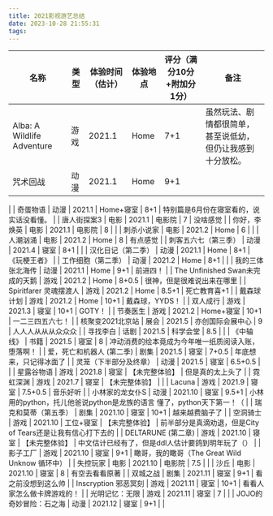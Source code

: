 ```yaml
---
title: 2021影视游艺总结
date: 2023-10-28 21:55:31
tags:
---
```

| 名称 | 类型 | 体验时间（估计） | 体验地点 | 评分（满分10分+附加分1分） | 备注 |
| --- | --- | --- | --- | --- | --- |
| Alba: A Wildlife Adventure | 游戏 | 2021.1 | Home | 7+1 | 虽然玩法、剧情都很简单，甚至说低幼，但仍让我感到十分放松。 |
| 咒术回战 | 动漫 | 2021.1 | Home | 9+1 | 
 |
| 奇蛋物语 | 动漫 | 2021.1 | Home+寝室 | 8+1 | 特别篇是6月份在寝室看的，说实话没看懂。 |
| 唐人街探案3 | 电影 | 2021.1 | 电影院 | 7 | 没啥感觉 |
| 你好，李焕英 | 电影 | 2021.1 | 电影院 | 8 |  |
| 刺杀小说家 | 电影 | 2021.2 | Home | 6 |  |
| 人潮汹涌 | 电影 | 2021.2 | Home | 8 | 有点感觉 |
| 刺客五六七（第三季） | 动漫 | 2021.4 | 寝室 | 8+1 |  |
| 汉化日记（第二季） | 动漫 | 2021.1 | Home | 8+1 | 《玩梗王者》 |
| 工作细胞（第二季） | 动漫 | 2021.2 | Home | 8+1 |  |
| 我的三体 张北海传 | 动漫 | 2021.1 | Home | 9+1 | 前进四！ |
| The Unfinished Swan未完成的天鹅 | 游戏 | 2021.2 | Home | 8+0.5 | 很神，但是很难说出来在哪里 |
| Spiritfarer 灵魂摆渡人 | 游戏 | 2021.2 | Home | 8.5+1 | 死亡教育喜+1 |
| 戴森球计划 | 游戏 | 2021.2 | Home | 10+1 | 戴森球，YYDS！ |
| 双人成行 | 游戏 | 2021.3 | 寝室 | 10+1 | GOTY！ |
| 节奏医生 | 游戏 | 2021.2 | Home+寝室 | 10+1 | 一二三四五六七！ |
| 核聚变2021北京站 | 展会 | 2021.5 | 亦创国际会展中心 | 9 | 人人人从从从众众众 |
| 寻找李白 | 话剧 | 2021.5 | 科学会堂 | 8.5 |  |
| 《中轴线》 | 书籍 | 2021.5 | 寝室 | 8 | 冲动消费的绘本竟成为今年唯一纸质阅读入账，堕落啊！ |
| 爱，死亡和机器人
(第二季) | 剧集 | 2021.5 | 寝室 | 7+0.5 | 年底想来，只记得冰面了 |
| 灵笼（下半部分及终章） | 动漫 | 2021.5 | 寝室 | 6.5+0.5 |  |
| 星露谷物语 | 游戏 | 2021.8 | 寝室 | 【未完整体验】 | 但是真的太上头了 |
| 霓虹深渊 | 游戏 | 2021.7 | 寝室 | 【未完整体验】 |  |
| Lacuna | 游戏 | 2021.9 | 寝室 | 7.5+0.5 | 音乐好听 |
| 小林家的龙女仆S | 动漫 | 2021.10 | 寝室 | 9.5+1 | 小林用的python，托儿他爸说python是龙族的语言
懂了，python天下第一！（ |
| 瑞克和莫蒂（第五季） | 剧集 | 2021.10 | 寝室 | 10+1 | 越来越费脑子了 |
| 空洞骑士 | 游戏 | 2021.10 | 工位+寝室 | 【未完整体验】 | 前半部分是真滴劝退，但是City of Tears还是让我有信心打下去的 |
| DELTARUNE (第二章) | 游戏 | 2021.10 | 寝室 | 【未完整体验】 | 中文估计已经有了，但是ddl人估计要鸽到明年玩了（） |
| 影子工厂 | 游戏 | 2021.10 | 寝室 | 9+1 | 瞰哥，我的瞰哥（The Great Wild Unknow 循环中） |
| 失控玩家 | 电影 | 2021.10 | 电影院 | 7.5 |  |
| 沙丘 | 电影 | 2021.10 | 寝室 | 8 | 有空去看看原著 |
| 双城之战 | 剧集 | 2021.11 | 寝室 | 9+1 | 看之前没想到这么帅 |
| Inscryption 邪恶冥刻 | 游戏 | 2021.11 | 寝室 | 10+1 | 看看人家怎么做卡牌游戏的！ |
| 光明记忆：无限 | 游戏 | 2021.11 | 寝室 | 7 |  |
| JOJO的奇妙冒险：石之海 | 动漫 | 2021.12 | 寝室 | 9+1 |  |